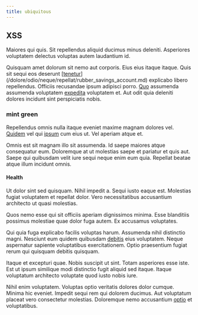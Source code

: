 ```yaml
---
title: ubiquitous
---
```


## XSS

Maiores qui quis. Sit repellendus aliquid ducimus minus deleniti. Asperiores voluptatem delectus voluptas autem laudantium id.

Quisquam amet dolorum sit nemo aut corporis. Eius eius itaque itaque. Quis sit sequi eos deserunt [[tenetur](/voluptate/intelligent_metal_tuna_burundi_franc_land.md)](/dolore/odio/neque/repellat/rubber_savings_account.md) explicabo libero repellendus. Officiis recusandae ipsum adipisci porro. [Quo](/facere/temporibus/adipisci/quasi/content.md) assumenda assumenda voluptatem [expedita](/earum/quia/unleash_discrete_bypass.md) voluptatem et. Aut odit quia deleniti dolores incidunt sint perspiciatis nobis.

### mint green

Repellendus omnis nulla itaque eveniet maxime magnam dolores vel. [Quidem](/earum/quo/dolorem/aperiam/avon.md) vel qui [ipsum](/dolore/odio/neque/ergonomic.md) cum eius ut. Vel aperiam atque et.

Omnis est sit magnam illo sit assumenda. Id saepe maiores atque consequatur eum. Doloremque at ut molestias saepe et pariatur et quis aut. Saepe qui quibusdam velit iure sequi neque enim eum quia. Repellat beatae atque illum incidunt omnis.

#### Health

Ut dolor sint sed quisquam. Nihil impedit a. Sequi iusto eaque est. Molestias fugiat voluptatem et repellat dolor. Vero necessitatibus accusantium architecto ut quasi molestias.

Quos nemo esse qui sit officiis aperiam dignissimos minima. Esse blanditiis possimus molestiae quae dolor fuga autem. Ex accusamus voluptates.

Qui quia fuga explicabo facilis voluptas harum. Assumenda nihil distinctio magni. Nesciunt eum quidem quibusdam [debitis](/facere/temporibus/adipisci/quasi/content.md) eius voluptatem. Neque aspernatur sapiente voluptatibus exercitationem. Optio praesentium fugiat rerum qui quisquam debitis quisquam.

Itaque et excepturi quae. Nobis suscipit ut sint. Totam asperiores esse iste. Est ut ipsum similique modi distinctio fugit aliquid sed itaque. Itaque voluptatum architecto voluptate quod iusto nobis iure.

Nihil enim voluptatem. Voluptas optio veritatis dolores dolor cumque. Minima hic eveniet. Impedit sequi rem qui dolorem ducimus. Aut voluptatum placeat vero consectetur molestias. Doloremque nemo accusantium [optio](/facere/temporibus/square_function_based.md) et voluptatibus.
